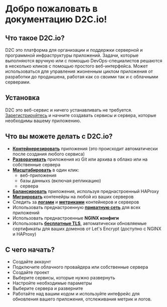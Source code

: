 # Добро пожаловать в документацию D2C.io!

## Что такое D2C.io?

  D2C это платформа для организации и поддержки серверной и программной инфраструктуры приложений. Задачи, которые выполняются вручную или с помощью DevOps-специалистов решаются в несколько кликов с помощью простого веб-интерфейса. Может использоваться для управления жизненным циклом приложения от разработки до продакшена, работая как со своими так и с облачными серверами.

## Установка

D2C это веб-сервис и ничего устанавливать не требуется. [Зарегистрируйтесь](https://panel.d2c.io/register) и начните создавать сервисы и сервера, которые необходимы вашему приложению.

## Что вы можете делать с D2C.io?

- [**Контейнерезировать**](/getting-started/services/#introduction) приложения (это происходит автоматически после создания любого сервиса)
- [**Разворачивать**](/platform/deployment/) приложения из Git или архива в облако или на собственные сервера
- [**Масштабировать**](/platform/scaling/) в один клик:
    - веб-приложения
    - базы данныхs (включая репликацию)
    - сервера
- [**Балансировать**](/platform/balancing/) приложения, используя преднастроенный HAProxy
- [**Мигрировать**](/platform/migration/) контенейры на любой из ваших серверов
- Следить за [**логами**](/platform/logs/) и [**метриками**](/platform/metrics/) контейнеров и серверов
- Использовать преднастроенную [**приватную сеть**](/platform/private-network/) для всех приложений
- Использовать преднастроенные **NGINX конфиги**
- Использовать [**бесплатные TLS**](/platform/domains-and-certificates/), автоматически обновляемые сертификаты для ваших доменов от Let's Encrypt (доступно с NGINX и HAProxy)

## С чего начать?

- Создайте аккаунт
- Подключите облачного провайдера или собственные сервера
- Создайте проект
- Выберите сервисы, которые нужно развернуть
- Настройте необходимые параметры
- Выберите сервера и разверните
- Работайте над вашим кодом и используйте интефрейс для обновления вашего приложения, отслеживания метрик и логов.
